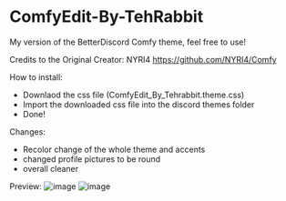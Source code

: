 # ComfyEdit-By-TehRabbit
My version of the BetterDiscord Comfy theme, feel free to use!

Credits to the Original Creator: NYRI4 https://github.com/NYRI4/Comfy

How to install:
- Downlaod the css file (ComfyEdit_By_Tehrabbit.theme.css)
- Import the downloaded css file into the discord themes folder
- Done!

Changes:
- Recolor change of the whole theme and accents 
- changed profile pictures to be round
- overall cleaner

Preview:
![image](https://user-images.githubusercontent.com/57992120/149061126-bfd456ad-8d48-4b05-a49c-6569c6ed1d19.png)
![image](https://user-images.githubusercontent.com/57992120/149061276-001df9ce-42c5-4e60-a410-bf38ecb17d39.png)
